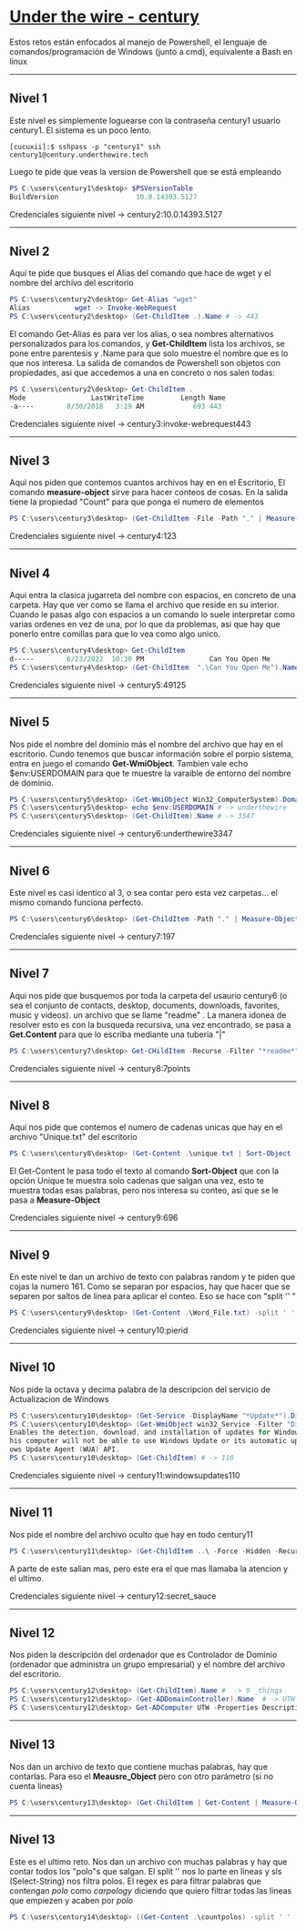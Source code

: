 
# [Under the wire - century](https://underthewire.tech/century)

Estos retos están enfocados al manejo de Powershell, el lenguaje de comandos/programación de Windows (junto a cmd), equivalente a Bash en linux

-----------------------

## Nivel 1 

Este nivel es simplemente loguearse con la contraseña century1 usuario century1. El sistema es un poco lento.
```console
[cucuxii]:$ sshpass -p "century1" ssh century1@century.underthewire.tech
```
Luego te pide que veas la version de Powershell que se está empleando
```powershell
PS C:\users\century1\desktop> $PSVersionTable
BuildVersion                   10.0.14393.5127  
```
Credenciales siguiente nivel -> century2:10.0.14393.5127  

-----------------------

## Nivel 2

Aqui te pide que busques el Alias del comando que hace de wget y el nombre del archivo del escritorio
```powershell
PS C:\users\century2\desktop> Get-Alias "wget"
Alias           wget -> Invoke-WebRequest                                  
PS C:\users\century2\desktop> (Get-ChildItem .).Name # -> 443
```
El comando Get-Alias es para ver los alias, o sea nombres alternativos personalizados para los comandos, y **Get-ChildItem** lista los archivos, se pone
entre parentesis y .Name para que solo muestre el nombre que es lo que nos interesa. La salida de comandos de Powershell son objetos con propiedades, 
asi que accedemos a una en concreto o nos salen todas:
```powershell
PS C:\users\century2\desktop> Get-ChildItem .
Mode                LastWriteTime         Length Name                                                                                                                                                         
-a----        8/30/2018   3:29 AM            693 443  
```
Credenciales siguiente nivel -> century3:invoke-webrequest443

-----------------------

## Nivel 3

Aqui nos piden que contemos cuantos archivos hay en en el Escritorio, El comando **measure-object** sirve para hacer conteos de cosas. En la salida tiene
la propiedad "Count" para que ponga el numero de elementos

```powershell
PS C:\users\century3\desktop> (Get-ChildItem -File -Path "." | Measure-Object).Count # -> 123
```
Credenciales siguiente nivel -> century4:123

-----------------------

## Nivel 4

Aqui entra la clasica jugarreta del nombre con espacios, en concreto de una carpeta. Hay que ver como se llama el archivo que reside en su interior.
Cuando le pasas algo con espacios a un comando lo suele interpretar como varias ordenes en vez de una, por lo que da problemas, asi que hay que ponerlo
entre comillas para que lo vea como algo unico.

```powershell
PS C:\users\century4\desktop> Get-ChildItem
d-----        6/23/2022  10:30 PM                Can You Open Me                                                                    
PS C:\users\century4\desktop> (Get-ChildItem  ".\Can You Open Me").Name  # -> 49125                         
```
Credenciales siguiente nivel -> century5:49125

-----------------------

## Nivel 5

Nos pide el nombre del dominio más el nombre del archivo que hay en el escritorio. Cundo tenemos que buscar información sobre el porpio sistema,
entra en juego el comando **Get-WmiObject**. Tambien vale echo $env:USERDOMAIN para que te muestre la varaible de entorno del nombre de dominio.

```powershell
PS C:\users\century5\desktop> (Get-WmiObject Win32_ComputerSystem).Domain # -> underthewire.tech
PS C:\users\century5\desktop> echo $env:USERDOMAIN # -> underthewire
PS C:\users\century5\desktop> (Get-ChildItem).Name # -> 3347                                        
```
Credenciales siguiente nivel -> century6:underthewire3347

-----------------------

## Nivel 6

Este nivel es casi identico al 3, o sea contar pero esta vez carpetas... el mismo comando funciona perfecto.
```powershell
PS C:\users\century6\desktop> (Get-ChildItem -Path "." | Measure-Object).count # -> 197
```

Credenciales siguiente nivel -> century7:197

-----------------------

## Nivel 7

Aqui nos pide que busquemos por toda la carpeta del usaurio century6 (o sea el conjunto de contacts, desktop, documents, downloads, favorites, music y videos).
un archivo que se llame "readme" . La manera idonea de resolver esto es con la busqueda recursiva, una vez encontrado, se pasa a **Get.Content** para que 
lo escriba mediante una tuberia "|"

```powershell
PS C:\users\century7\desktop> Get-CHildItem -Recurse -Filter "*readme*" -Path . | Get-Content # ->  7points
```
Credenciales siguiente nivel -> century8:7points

-----------------------

## Nivel 8

Aqui nos pide que contemos el numero de cadenas unicas que hay en el archivo "Unique.txt" del escritorio
```powershell
PS C:\users\century8\desktop> (Get-Content .\unique.txt | Sort-Object -Unique | Measure-Object).Count # -> 696  
```                               
El Get-Content le pasa todo el texto al comando **Sort-Object** que con la opción Unique te muestra solo cadenas que salgan una vez, esto te muestra todas
esas palabras, pero nos interesa su conteo, asi que se le pasa a **Measure-Object**

Credenciales siguiente nivel -> century9:696

-----------------------

## Nivel 9

En este nivel te dan un archivo de texto con palabras random y te piden que cojas la numero 161. Como se separan por espacios, hay que hacer que se 
separen por saltos de linea para aplicar el conteo. Eso se hace con "split '' "
```powershell
PS C:\users\century9\desktop> (Get-Content .\Word_File.txt) -split ' ' | Select -First 161 
``` 
Credenciales siguiente nivel -> century10:pierid

-----------------------

## Nivel 10

Nos pide la octava y decima palabra de la descripcion del servicio de Actualizacion de Windows
```powershell
PS C:\users\century10\desktop> (Get-Service -DisplayName "*Update*").DisplayName # -> Windows Update
PS C:\users\century10\desktop> (Get-WmiObject win32_Service -Filter "DisplayName='Windows Update'").Description
Enables the detection, download, and installation of updates for Windows and other programs. If this service is disabled, users of t
his computer will not be able to use Windows Update or its automatic updating feature, and programs will not be able to use the Wind
ows Update Agent (WUA) API.
PS C:\users\century10\desktop> (Get-ChildItem) # -> 110
``` 
Credenciales siguiente nivel -> century11:windowsupdates110

-----------------------

## Nivel 11

Nos pide el nombre del archivo oculto que hay en todo century11

```powershell
PS C:\users\century11\desktop> (Get-ChildItem ..\ -Force -Hidden -Recurse -ErrorAction SilentlyContinue).Name # -> secret_sauce
``` 
A parte de este salian mas, pero este era el que mas llamaba la atencion y el ultimo.

Credenciales siguiente nivel -> century12:secret_sauce

-----------------------

## Nivel 12

Nos piden la descripción del ordenador que es Controlador de Dominio (ordenador que administra un grupo empresarial) y el nombre del archivo del
escritorio.
```powershell
PS C:\users\century12\desktop> (Get-ChildItem).Name #  -> 9 _things
PS C:\users\century12\desktop> (Get-ADDomainController).Name  # -> UTW
PS C:\users\century12\desktop> Get-ADComputer UTW -Properties Description # -> i_authenticate_things
``` 
-----------------------

## Nivel 13

Nos dan un archivo de texto que contiene muchas palabras, hay que contarlas. Para eso el **Meausre_Object** pero con otro parámetro (si no cuenta lineas)
```powershell
PS C:\users\century13\desktop> (Get-ChildItem | Get-Content | Measure-Object -Word).Words  # -> 755           
```
-----------------------

## Nivel 13

Este es el ultimo reto. Nos dan un archivo con muchas palabras y hay que contar todos los "polo"s que salgan. El split '' nos lo parte en lineas y 
sls (Select-String) nos filtra polos. El regex es para filtrar palabras que contengan *polo* como *carpology* diciendo que quiero filtrar todas las 
lineas que empiezen y acaben por *polo*

```powershell
PS C:\users\century14\desktop> ((Get-Content .\countpolos) -split ' ' | sls "^polo$").Count  # -> 153
```


